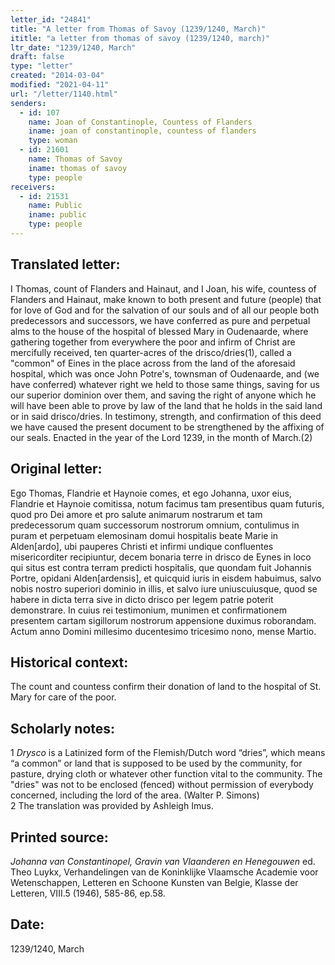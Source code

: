 ```yaml
---
letter_id: "24841"
title: "A letter from Thomas of Savoy (1239/1240, March)"
ititle: "a letter from thomas of savoy (1239/1240, march)"
ltr_date: "1239/1240, March"
draft: false
type: "letter"
created: "2014-03-04"
modified: "2021-04-11"
url: "/letter/1140.html"
senders:
  - id: 107
    name: Joan of Constantinople, Countess of Flanders
    iname: joan of constantinople, countess of flanders
    type: woman
  - id: 21601
    name: Thomas of Savoy
    iname: thomas of savoy
    type: people
receivers:
  - id: 21531
    name: Public
    iname: public
    type: people
---
```

<h2> Translated letter:</h2>I Thomas, count of Flanders and Hainaut, and I Joan, his wife, countess of Flanders and Hainaut, make known to both present and future (people) that for love of God and for the salvation of our souls and of all our people both predecessors and successors, we have conferred as pure and perpetual alms to the house of the hospital of blessed Mary in Oudenaarde, where gathering together from everywhere the poor and infirm of Christ are mercifully received, ten quarter-acres of the drisco/dries(1), called a "common" of Eines in the place across from the land of the aforesaid hospital, which was once John Potre's, townsman of Oudenaarde, and (we have conferred) whatever right we held to those same things, saving for us our superior dominion over them, and saving the right of anyone which he will have been able to prove by law of the land that he holds in the said land or in said drisco/dries.
	In testimony, strength, and confirmation of this deed we have caused the present document to be strengthened by the affixing of our seals.
	Enacted in the year of the Lord 1239, in the month of March.(2)
<h2 class="mt-4"> Original letter:</h2>Ego Thomas, Flandrie et Haynoie comes, et ego Johanna, uxor eius, Flandrie et Haynoie comitissa, notum facimus tam presentibus quam futuris, quod pro Dei amore et pro salute animarum nostrarum et tam predecessorum quam successorum nostrorum omnium, contulimus in puram et perpetuam elemosinam domui hospitalis beate Marie in Alden[ardo], ubi pauperes Christi et infirmi undique confluentes misericorditer recipiuntur, decem bonaria terre in drisco de Eynes in loco qui situs est contra terram predicti hospitalis, que quondam fuit Johannis Portre, opidani Alden[ardensis], et quicquid iuris in eisdem habuimus, salvo nobis nostro superiori dominio in illis, et salvo iure uniuscuiusque, quod se habere in dicta terra sive in dicto drisco per legem patrie poterit demonstrare.
In cuius rei testimonium, munimen et confirmationem presentem cartam sigillorum nostrorum appensione duximus roborandam.
Actum anno Domini millesimo ducentesimo tricesimo nono, mense Martio.
<h2 class="mt-4"> Historical context:</h2>The count and countess confirm their donation of land to the hospital of St. Mary for care of the poor.
<h2 class="mt-4"> Scholarly notes:</h2><p>1 <em>Drysco</em> is a Latinized form of the Flemish/Dutch word “dries”, which means “a common” or land that is supposed to be used by the community, for pasture, drying cloth or whatever other function vital to the community. The "dries" was not to be enclosed (fenced) without permission of everybody concerned, including the lord of the area. (Walter P. Simons) <br>2 The translation was provided by Ashleigh Imus.</p><h2 class="mt-4"> Printed source:</h2><p><em>Johanna van Constantinopel, Gravin van Vlaanderen en Henegouwen</em> ed. Theo Luykx, Verhandelingen van de Koninklijke Vlaamsche Academie voor Wetenschappen, Letteren en Schoone Kunsten van Belgie, Klasse der Letteren, VIII.5 (1946), 585-86, ep.58.</p><h2 class="mt-4"> Date:</h2>1239/1240, March